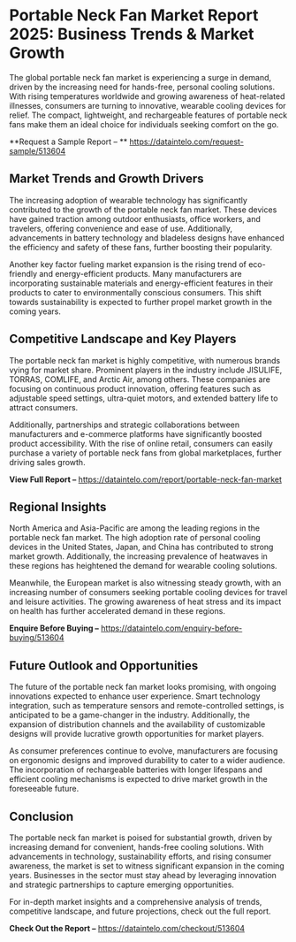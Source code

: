 # Portable Neck Fan Market Report 2025: Business Trends & Market Growth

The global portable neck fan market is experiencing a surge in demand, driven by the increasing need for hands-free, personal cooling solutions. With rising temperatures worldwide and growing awareness of heat-related illnesses, consumers are turning to innovative, wearable cooling devices for relief. The compact, lightweight, and rechargeable features of portable neck fans make them an ideal choice for individuals seeking comfort on the go.

**Request a Sample Report – ** https://dataintelo.com/request-sample/513604

## Market Trends and Growth Drivers

The increasing adoption of wearable technology has significantly contributed to the growth of the portable neck fan market. These devices have gained traction among outdoor enthusiasts, office workers, and travelers, offering convenience and ease of use. Additionally, advancements in battery technology and bladeless designs have enhanced the efficiency and safety of these fans, further boosting their popularity.

Another key factor fueling market expansion is the rising trend of eco-friendly and energy-efficient products. Many manufacturers are incorporating sustainable materials and energy-efficient features in their products to cater to environmentally conscious consumers. This shift towards sustainability is expected to further propel market growth in the coming years.

## Competitive Landscape and Key Players

The portable neck fan market is highly competitive, with numerous brands vying for market share. Prominent players in the industry include JISULIFE, TORRAS, COMLIFE, and Arctic Air, among others. These companies are focusing on continuous product innovation, offering features such as adjustable speed settings, ultra-quiet motors, and extended battery life to attract consumers.

Additionally, partnerships and strategic collaborations between manufacturers and e-commerce platforms have significantly boosted product accessibility. With the rise of online retail, consumers can easily purchase a variety of portable neck fans from global marketplaces, further driving sales growth.

**View Full Report –** https://dataintelo.com/report/portable-neck-fan-market

## Regional Insights

North America and Asia-Pacific are among the leading regions in the portable neck fan market. The high adoption rate of personal cooling devices in the United States, Japan, and China has contributed to strong market growth. Additionally, the increasing prevalence of heatwaves in these regions has heightened the demand for wearable cooling solutions.

Meanwhile, the European market is also witnessing steady growth, with an increasing number of consumers seeking portable cooling devices for travel and leisure activities. The growing awareness of heat stress and its impact on health has further accelerated demand in these regions.

**Enquire Before Buying –** https://dataintelo.com/enquiry-before-buying/513604

## Future Outlook and Opportunities

The future of the portable neck fan market looks promising, with ongoing innovations expected to enhance user experience. Smart technology integration, such as temperature sensors and remote-controlled settings, is anticipated to be a game-changer in the industry. Additionally, the expansion of distribution channels and the availability of customizable designs will provide lucrative growth opportunities for market players.

As consumer preferences continue to evolve, manufacturers are focusing on ergonomic designs and improved durability to cater to a wider audience. The incorporation of rechargeable batteries with longer lifespans and efficient cooling mechanisms is expected to drive market growth in the foreseeable future.

## Conclusion

The portable neck fan market is poised for substantial growth, driven by increasing demand for convenient, hands-free cooling solutions. With advancements in technology, sustainability efforts, and rising consumer awareness, the market is set to witness significant expansion in the coming years. Businesses in the sector must stay ahead by leveraging innovation and strategic partnerships to capture emerging opportunities.

For in-depth market insights and a comprehensive analysis of trends, competitive landscape, and future projections, check out the full report.

**Check Out the Report –** https://dataintelo.com/checkout/513604
